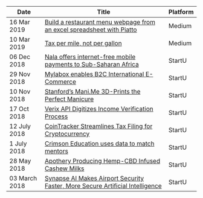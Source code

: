 | Date           | Title                 | Platform          |
| -------------- | --------------------- | ------------- |
| 16 Mar 2019 | [Build a restaurant menu webpage from an excel spreadsheet with Piatto][10] | Medium |
| 10 Mar 2019 | [Tax per mile, not per gallon][9] | Medium |
| 06 Dec 2018 | [Nala offers internet-free mobile payments to Sub-Saharan Africa][1] | StartU |
| 29 Nov 2018 | [Mylabox enables B2C International E-Commerce][2] | StartU |
| 10 Nov 2018 | [Stanford’s Mani.Me 3D-Prints the Perfect Manicure][3] | StartU |
| 17 Oct 2018 | [Verix API Digitizes Income Verification Process][5] | StartU |
| 12 July 2018 | [CoinTracker Streamlines Tax Filing for Cryptocurrency][4] | StartU |
| 1 July 2018 | [Crimson Education uses data to match mentors][6] | StartU |
| 28 May 2018 | [Apothery Producing Hemp-CBD Infused Cashew Milks][8] | StartU |
| 03 March 2018 | [Synapse AI Makes Airport Security Faster, More Secure Artificial Intelligence][7] | StartU |

[1]: https://thestartu.com/nala-offers-internet-free-mobile-payments-to-sub-saharan-africa/
[2]: https://thestartu.com/mylabox-enables-b2c-international-e-commerce/
[3]: https://thestartu.com/mani-me-3d-prints-the-perfect-manicure/
[4]: https://thestartu.com/cointracker-makes-filing-taxes-on-cryptocurrency-investments-easy/
[5]: https://thestartu.com/verix-api-digitizes-income-verification/
[6]: https://thestartu.com/crimson-education-uses-data-to-personalize-online-mentoring/
[7]: https://thestartu.com/synapse-ai-makes-airport-security-faster-more-secure/
[8]: https://thestartu.com/apothery-producing-hemp-cbd-infused-cashed-milks/
[9]: https://medium.com/@dasmersingh/tax-per-mile-not-per-gallon-b06c5ff07a63
[10]: https://medium.com/@dasmersingh/build-a-restaurant-menu-webpage-from-an-excel-spreadsheet-with-piatto-2baf37ab0dea
